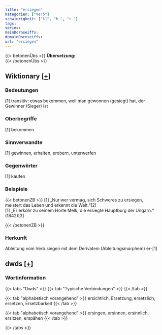 ```yaml
---
title: "ersiegen"
kategorien: ["Verb"]
schwierigkeit: ["k1", "h_", "r_"]
tags:
series:
mainDornseiffs:
domainDornseiffs:
url: "ersiegen"
---
```


{{< betonenÜbs >}}
**Übersetzung:**  
{{< /betonenÜbs >}}

## Wiktionary [[+](https://de.wiktionary.org/wiki/ersiegen)]

### Bedeutungen
[1] transitiv: etwas bekommen, weil man gewonnen (gesiegt) hat, der Gewinner (Sieger) ist  

### Oberbegriffe
[1] bekommen  

### Sinnverwandte
[1] gewinnen, erhalten, erobern, unterwerfen  

### Gegenwörter
[1] kaufen  

### Beispiele
{{< betonenZB >}}
[1] „Nur wer vermag, sich Schweres zu ersiegen, meistert das Leben und erkennt die Welt.“[2]  
[1] „Er erkohr zu seinem Horte Melk, die ersiegte Hauptburg der Ungarn.“ (1842)[3]  

{{< /betonenZB >}}
### Herkunft
Ableitung vom Verb siegen mit dem Derivatem (Ableitungsmorphem) er-[1]  



## dwds [[+](https://www.dwds.de/wb/ersiegen)]

### Wortinformation
{{< tabs "Dwds" >}}
{{< tab "Typische Verbindungen" >}}
{{< /tab >}}

{{< tab "alphabetisch vorangehend" >}}
ersichtlich, Ersetzung, ersetzlich, ersetzen, Ersetzbarkeit
{{< /tab >}}

{{< tab "alphabetisch vorangehend" >}}
ersingen, ersinnen, ersinnlich, ersitzen, erspähen
{{< /tab >}}

{{< /tabs >}}

